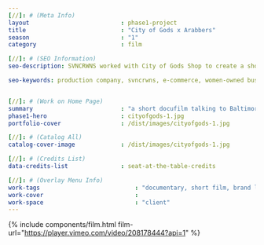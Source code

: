 ```yaml
---
[//]: # (Meta Info)
layout 							: phase1-project
title 							: "City of Gods x Arabbers"
season                          : "1"
category 						: film

[//]: # (SEO Information)
seo-description: SVNCRWNS worked with City of Gods Shop to create a short film sharing the story of the Baltimore Arabbers, a multi-generational owned produce stand delivering fresh food throughout Baltimore, MD.

seo-keywords: production company, svncrwns, e-commerce, women-owned businesses, creative team, consulting, business operations, launch my brand, manage my brand, photography, videography, special projects


[//]: # (Work on Home Page)
summary                         : "a short docufilm talking to Baltimore Arabbers, local produce providers"
phase1-hero                     : cityofgods-1.jpg
portfolio-cover 				: /dist/images/cityofgods-1.jpg

[//]: # (Catalog All)
catalog-cover-image				: /dist/images/cityofgods-1.jpg

[//]: # (Credits List)
data-credits-list 				: seat-at-the-table-credits

[//]: # (Overlay Menu Info)
work-tags 							: "documentary, short film, brand lifestyle content"
work-cover							:
work-space 							: "client"
---
```

{% include components/film.html film-url="https://player.vimeo.com/video/208178444?api=1" %}
